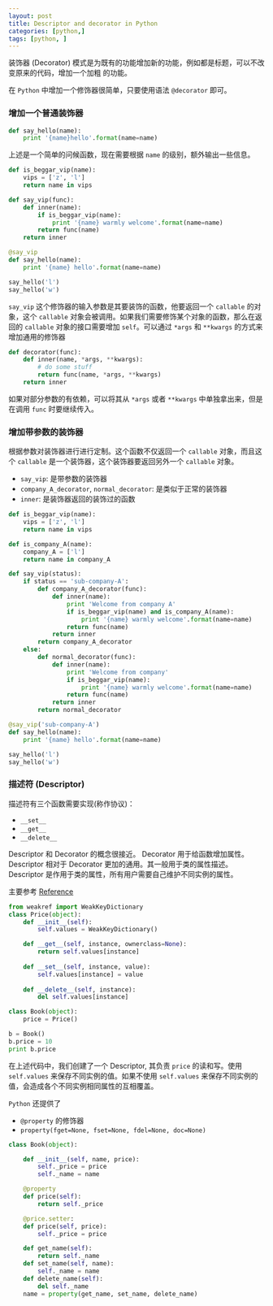 ```yaml
---
layout: post
title: Descriptor and decorator in Python
categories: [python,]
tags: [python, ]
---
```


装饰器 (Decorator) 模式是为既有的功能增加新的功能，例如都是标题，可以不改变原来的代码，增加一个加粗
的功能。

在 `Python` 中增加一个修饰器很简单，只要使用语法 `@decorator` 即可。

### 增加一个普通装饰器

```python
def say_hello(name):
    print '{name}hello'.format(name=name)
```

上述是一个简单的问候函数，现在需要根据 `name` 的级别，额外输出一些信息。

```python
def is_beggar_vip(name):
    vips = ['z', 'l']
    return name in vips

def say_vip(func):
    def inner(name):
        if is_beggar_vip(name):
            print '{name} warmly welcome'.format(name=name)
        return func(name)
    return inner

@say_vip
def say_hello(name):
    print '{name} hello'.format(name=name)

say_hello('l')
say_hello('w')
```

`say_vip` 这个修饰器的输入参数是其要装饰的函数，他要返回一个 `callable` 的对象，这个 `callable` 对象会被调用。如果我们需要修饰某个对象的函数，那么在返回的 `callable` 对象的接口需要增加 `self`。可以通过 `*args` 和 `**kwargs` 的方式来增加通用的修饰器

```python
def decorator(func):
    def inner(name, *args, **kwargs):
        # do some stuff
        return func(name, *args, **kwargs)
    return inner
```

如果对部分参数的有依赖，可以将其从 `*args` 或者 `**kwargs` 中单独拿出来，但是在调用 `func` 时要继续传入。

### 增加带参数的装饰器

根据参数对装饰器进行进行定制。这个函数不仅返回一个 `callable` 对象，而且这个 `callable` 是一个装饰器，这个装饰器要返回另外一个 `callable` 对象。

+ `say_vip`: 是带参数的装饰器
+ `company_A_decorator`, `normal_decorator`: 是类似于正常的装饰器
+ `inner`: 是装饰器返回的装饰过的函数

```python
def is_beggar_vip(name):
    vips = ['z', 'l']
    return name in vips

def is_company_A(name):
    company_A = ['l']
    return name in company_A

def say_vip(status):
    if status == 'sub-company-A':
        def company_A_decorator(func):
            def inner(name):
                print 'Welcome from company A'
                if is_beggar_vip(name) and is_company_A(name):
                    print '{name} warmly welcome'.format(name=name)
                return func(name)
            return inner
        return company_A_decorator
    else:
        def normal_decorator(func):
            def inner(name):
                print 'Welcome from company'
                if is_beggar_vip(name):
                    print '{name} warmly welcome'.format(name=name)
                return func(name)
            return inner
        return normal_decorator

@say_vip('sub-company-A')
def say_hello(name):
    print '{name} hello'.format(name=name)

say_hello('l')
say_hello('w')
```

### 描述符 (Descriptor)

描述符有三个函数需要实现(称作协议)：

+ `__set__`
+ `__get__`
+ `__delete__`

Descriptor 和 Decorator 的概念很接近。 Decorator 用于给函数增加属性。Descriptor 相对于 Decorator 更加的通用。其一般用于类的属性描述。 Descriptor 是作用于类的属性，所有用户需要自己维护不同实例的属性。

主要参考 [Reference][1]

```python
from weakref import WeakKeyDictionary
class Price(object):
    def __init__(self):
        self.values = WeakKeyDictionary()

    def __get__(self, instance, ownerclass=None):
        return self.values[instance]
    
    def __set__(self, instance, value):
        self.values[instance] = value
    
    def __delete__(self, instance):
        del self.values[instance]

class Book(object):
    price = Price()

b = Book()
b.price = 10
print b.price
```

在上述代码中，我们创建了一个 Descriptor, 其负责 `price` 的读和写。使用 `self.values` 来保存不同实例的值。如果不使用 `self.values` 来保存不同实例的值，会造成各个不同实例相同属性的互相覆盖。

`Python` 还提供了 
+ `@property` 的修饰器
+ `property(fget=None, fset=None, fdel=None, doc=None)`

```python
class Book(object):

    def __init__(self, name, price):
        self._price = price
        self._name = name

    @property
    def price(self):
        return self._price

    @price.setter:
    def price(self, price):
        self._price = price

    def get_name(self):
        return self._name
    def set_name(self, name):
        self._name = name
    def delete_name(self):
        del self._name
    name = property(get_name, set_name, delete_name)
```

[1]: https://www.smallsurething.com/python-descriptors-made-simple/
